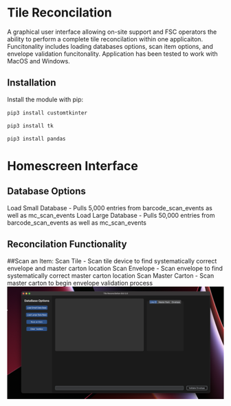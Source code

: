 # Tile Reconcilation
A graphical user interface allowing on-site support and FSC operators the ability to perform a complete tile reconcilation within one applicaiton.
Funcitonality includes loading databases options, scan item options, and envelope validation funcitonality. Application has been tested to work with MacOS and Windows.


## Installation
Install the module with pip:
```
pip3 install customtkinter
```
```
pip3 install tk
```
```
pip3 install pandas
```
# Homescreen Interface

## Database Options
Load Small Database - Pulls 5,000 entries from barcode_scan_events as well as mc_scan_events
Load Large Database - Pulls 50,000 entries from barcode_scan_events as well as mc_scan_events

## Reconcilation Functionality
##Scan an Item:
Scan Tile - Scan tile device to find systematically correct envelope and master carton location
Scan Envelope - Scan envelope to find systematically correct master carton location
Scan Master Carton - Scan master carton to begin envelope validation process
<img src="app_imgs/homescreen.png" width="1100"/>
